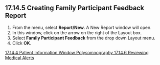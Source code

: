 ## 17.14.5 Creating Family Participant Feedback Report

1. From the menu, select **Report/New**. A New Report window will open.
2. In this window, click on the arrow on the right of the Layout box.
3. Select **Family Participant Feedback** from the drop down Layout menu.
4. Click **OK**.


<div class="center">
<div class="btn-group">
  <a href=":pages_path:/manuals/polysomnography/17-14-04-pt-info-window.md" class="btn btn-default">
    <span class="glyphicon glyphicon-chevron-left"></span>
    17.14.4 Patient Information Window
  </a>

  <a href=":pages_path:/manuals/polysomnography" class="btn btn-default">
    <span class="glyphicon glyphicon-chevron-up"></span>
    Polysomnography
  </a>

  <a href=":pages_path:/manuals/polysomnography/17-14-06-reviewing-med-alerts.md" class="btn btn-success">
    17.14.6 Reviewing Medical Alerts
    <span class="glyphicon glyphicon-chevron-right"></span>
  </a>
</div>
</div>

